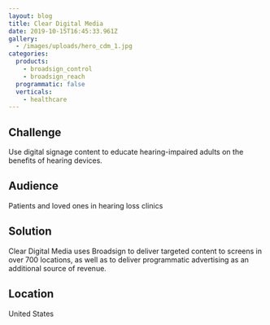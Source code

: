 ```yaml
---
layout: blog
title: Clear Digital Media
date: 2019-10-15T16:45:33.961Z
gallery:
  - /images/uploads/hero_cdm_1.jpg
categories:
  products:
    - broadsign_control
    - broadsign_reach
  programmatic: false
  verticals:
    - healthcare
---
```

## Challenge

Use digital signage content to educate hearing-impaired adults on the benefits of hearing devices.

## Audience

Patients and loved ones in hearing loss clinics

## Solution

Clear Digital Media uses Broadsign to deliver targeted content to screens in over 700 locations, as well as to deliver programmatic advertising as an additional source of revenue.

## Location

United States
